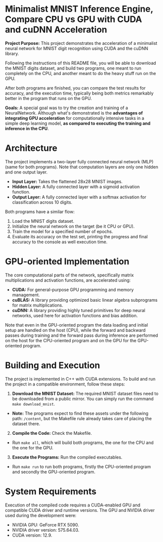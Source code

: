 # Minimalist MNIST Inference Engine, Compare CPU vs GPU with CUDA and cuDNN Acceleration
**Project Purpose:** This project demonstrates the acceleration of a minimalist neural network for MNIST digit recognition using CUDA and the cuDNN library.

Following the instructions of this README file, you will be able to download the MNIST digits dataset, and build two programs, one meant to run completely on the CPU, and another meant to do the heavy stuff run on the GPU.

After both programs are finished, you can compare the test results for accuracy, and the execution time, typically being both metrics remarkably better in the program that runs on the GPU.  

**Goals:**
A special goal was to try the creation and training of a NeuralNetwork.
Although what's demonstrated is the **advantages of integrating GPU acceleration** for computationally intensive tasks in a simple deep learning model, **as compared to executing the training and inference in the CPU**.

# Architecture
The project implements a two-layer fully connected neural network (MLP) (same for both programs).
Note that computation layers are only one hidden and one output layer.

* **Input Layer:** Takes the flattened 28x28 MNIST images.
* **Hidden Layer:** A fully connected layer with a sigmoid activation function.
* **Output Layer:** A fully connected layer with a softmax activation for classification across 10 digits.

Both programs have a similar flow:
1. Load the MNIST digits dataset.
2. Initialize the neural network on the target (be it CPU or GPU).
3. Train the model for a specified number of epochs.
4. Evaluate its accuracy on the test set, printing the progress and final accuracy to the console as well execution time.

# GPU-oriented Implementation
The core computational parts of the network, specifically matrix multiplications and activation functions, are accelerated using:
* **CUDA:** For general-purpose GPU programming and memory management.
* **cuBLAS:** A library providing optimized basic linear algebra subprograms for matrix multiplications.
* **cuDNN:** A library providing highly tuned primitives for deep neural networks, used here for activation functions and bias addition.

Note that even in the GPU-oriented program the data loading and initial setup are handled on the host (CPU), while the forward and backward passes during training and the forward pass during inference are performed on the host for the CPU-oriented program and on the GPU for the GPU-oriented program.

# Building and Execution
The project is implemented in C++ with CUDA extensions. To build and run the project in a compatible environment, follow these steps:

1. **Download the MNIST Dataset:** The required MNIST dataset files need to be downloaded from a public mirror. You can simply run the command `make download_mnist`.

- **Note:** The programs expect to find these assets under the following path: `/content`, but the Makefile rule already takes care of placing the dataset there.

2. **Compile the Code:**
Check the Makefile.
- Run `make all`, which will build both programs, the one for the CPU and the one for the GPU.

3. **Execute the Programs:**
Run the compiled executables.
- Run `make run` to run both programs, firstly the CPU-oriented program and secondly the GPU-oriented program.

# System Requirements
Execution of the compiled code requires a CUDA-enabled GPU and compatible CUDA driver and runtime versions.
The GPU and NVIDIA driver used during the development were:
- NVIDIA GPU: GeForce RTX 5090.
- NVIDIA driver version: 575.64.03.
- CUDA version: 12.9.